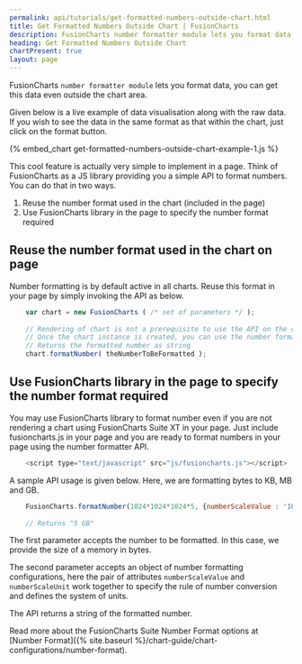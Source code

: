 ```yaml
---
permalink: api/tutorials/get-formatted-numbers-outside-chart.html
title: Get Formatted Numbers Outside Chart | FusionCharts
description: FusionCharts number formatter module lets you format data, you can get this data even outside the chart area.
heading: Get Formatted Numbers Outside Chart
chartPresent: true
layout: page
---
```


FusionCharts `number formatter module` lets you format data, you can get this data even outside the chart area.

Given below is a live example of data visualisation along with the raw data. If you wish to see the data in the same format as that within the chart, just click on the format button.

{% embed_chart get-formatted-numbers-outside-chart-example-1.js %}

This cool feature is actually very simple to implement in a page. Think of FusionCharts as a JS library providing you a simple API to format numbers. You can do that in two ways.

1. Reuse the number format used in the chart (included in the page)
2. Use FusionCharts library in the page to specify the number format required

## Reuse the number format used in the chart on page

Number formatting is by default active in all charts. Reuse this format in your page by simply invoking the API as below.

```javascript
	var chart = new FusionCharts ( /* set of parameters */ );
 
	// Rendering of chart is not a prerequisite to use the API on the chart instance.
	// Once the chart instance is created, you can use the number formatter API.
	// Returns the formatted number as string
	chart.formatNumber( theNumberToBeFormatted );
```

## Use FusionCharts library in the page to specify the number format required

You may use FusionCharts library to format number even if you are not rendering a chart using FusionCharts Suite XT in your page. Just include fusioncharts.js in your page and you are ready to format numbers in your page using the number formatter API.

```javascript
	<script type="text/javascript" src="js/fusioncharts.js"></script>
```


A sample API usage is given below. Here, we are formatting bytes to KB, MB and GB.

```javascript
	FusionCharts.formatNumber(1024*1024*1024*5, {numberScaleValue : '1024,1024,1024', numberScaleUnit : ' KB, MB, GB' })
	 
	// Returns "5 GB"
```


The first parameter accepts the number to be formatted. In this case, we provide the size of a memory in bytes.

The second parameter accepts an object of number formatting configurations, here the pair of attributes `numberScaleValue` and `numberScaleUnit` work together to specify the rule of number conversion and defines the system of units.

The API returns a string of the formatted number.

Read more about the FusionCharts Suite Number Format options at [Number Format]({% site.baseurl %}/chart-guide/chart-configurations/number-format).